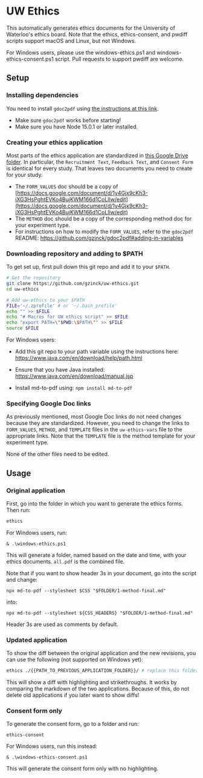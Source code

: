 # UW Ethics

This automatically generates ethics documents for the University of Waterloo's ethics board.
Note that the ethics, ethics-consent, and pwdiff scripts support macOS and Linux, but not Windows.

For Windows users, please use the windows-ethics.ps1 and windows-ethics-consent.ps1 script. Pull requests to support pwdiff are welcome.
## Setup

### Installing dependencies

You need to install `gdoc2pdf` using [the instructions at this link](https://github.com/gzinck/gdoc2pdf).

-   Make sure `gdoc2pdf` works before starting!
-   Make sure you have Node 15.0.1 or later installed.

### Creating your ethics application

Most parts of the ethics application are standardized in [this Google Drive folder](https://drive.google.com/drive/folders/1_GhFRYPSbbX2w-rKJJmf9VK5aKVpDYLH).
In particular, the `Recruitment Text`, `Feedback Text`, and `Consent Form` is identical for every study. That leaves two documents you need to create for your study.

-   The `FORM_VALUES` doc should be a copy of [https://docs.google.com/document/d/1y4Gjx9cKh3-iXG3HsPghtEVKo4BujKWM166d1CoLIlw/edit](https://docs.google.com/document/d/1y4Gjx9cKh3-iXG3HsPghtEVKo4BujKWM166d1CoLIlw/edit)
-   The `METHOD` doc should be a copy of the corresponding method doc for your experiment type.
-   For instructions on how to modify the `FORM_VALUES`, refer to the
    `gdoc2pdf` README: https://github.com/gzinck/gdoc2pdf#adding-in-variables

### Downloading repository and adding to \$PATH

To get set up, first pull down this git repo and add it to your `$PATH`.

```sh
# Get the repository
git clone https://github.com/gzinck/uw-ethics.git
cd uw-ethics

# Add uw-ethics to your $PATH
FILE='~/.zprofile' # or '~/.bash_profile'
echo "" >> $FILE
echo "# Macros for UW ethics script" >> $FILE
echo "export PATH=\"$PWD:\$PATH\"" >> $FILE
source $FILE
```

For Windows users:
* Add this git repo to your path variable using the instructions here: https://www.java.com/en/download/help/path.html

* Ensure that you have Java installed: https://www.java.com/en/download/manual.jsp

* Install md-to-pdf using: `npm install md-to-pdf`

### Specifying Google Doc links

As previously mentioned, most Google Doc links do not need changes because they are standardized. However, you need to change the links to `FORM_VALUES`, `METHOD`, and `TEMPLATE` files in the `uw-ethics-vars` file to the appropriate links. Note that the `TEMPLATE` file is the method template for your experiment type.

None of the other files need to be edited.

## Usage

### Original application

First, go into the folder in which you want to generate the ethics forms. Then run:

```sh
ethics
```

For Windows users, run:
```
& .\windows-ethics.ps1
```

This will generate a folder, named based on the date and time, with your ethics documents. `all.pdf` is the combined file.

Note that if you want to show header 3s in your document, go into the script and change:
```
npx md-to-pdf --stylesheet $CSS "$FOLDER/1-method-final.md"
```

into:
```
npx md-to-pdf --stylesheet ${CSS_HEADERS} "$FOLDER/1-method-final.md"
```

Header 3s are used as comments by default.

### Updated application

To show the diff between the original application and the new revisions, you can use the following (not supported on Windows yet):

```sh
ethics ./{{PATH_TO_PREVIOUS_APPLICATION_FOLDER}}/ # replace this folder with the folder with your original application
```

This will show a diff with highlighting and strikethroughs. It works by comparing the markdown of the two applications. Because of this, do not delete old applications if you later want to show diffs!

### Consent form only

To generate the consent form, go to a folder and run:

```
ethics-consent
```

For Windows users, run this instead:
```
& .\windows-ethics-consent.ps1
```

This will generate the consent form only with no highlighting.

